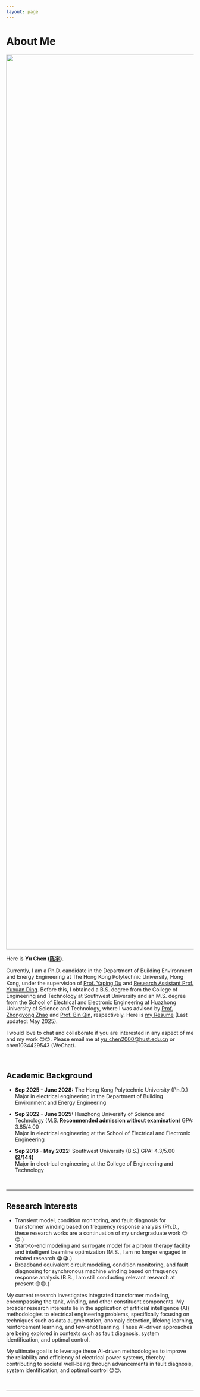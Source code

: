 ```yaml
---
layout: page
---
```


# About Me

<img src="https://hustyuchen.github.io/yuchenbig.jpg" class="floatpic" width="3200" height="2400">

Here is **Yu Chen ([陈宇](https://hustyuchen.github.io/file/CV_YuChen.pdf))**.

Currently, I am a Ph.D. candidate in the Department of Building Environment and Energy Engineering at The Hong Kong Polytechnic University, Hong Kong, under the supervision of [Prof. Yaping Du](https://www.polyu.edu.hk/beee/people/academic-staff/professor-du-yaping/) and [Research Assistant Prof. Yuxuan Ding](https://www.polyu.edu.hk/beee/people/academic-staff/dr-ding-yuxuan/). Before this, I obtained a B.S. degree from the College of Engineering and Technology at Southwest University and an M.S. degree from the School of Electrical and Electronic Engineering at Huazhong University of Science and Technology, where I was advised by [Prof. Zhongyong Zhao](http://gcjsxy.swu.edu.cn/info/1013/1634.htm) and [Prof. Bin Qin](http://faculty.hust.edu.cn/qinbin/zh_CN/index/1375399/list/index.htm), respectively. Here is [my Resume](https://hustyuchen.github.io/file/CV_YuChen.pdf) (Last updated: May 2025).

I would love to chat and collaborate if you are interested in any aspect of me and my work 😊😊. Please email me at  yu_chen2000@hust.edu.cn or chen1034429543 (WeChat).

<br>

## Academic Background

- **Sep 2025 - June 2028:** The Hong Kong Polytechnic University (Ph.D.)<br>Major in electrical engineering in the Department of Building Environment and Energy Engineering<br>

- **Sep 2022 - June 2025:** Huazhong University of Science and Technology (M.S.  **Recommended admission without examination**) GPA: 3.85/4.00<br>Major in electrical engineering at the School of Electrical and Electronic Engineering<br>

- **Sep 2018 - May 2022:** Southwest University (B.S.) GPA: 4.3/5.00 **(2/144)**<br>Major in electrical engineering at the College of Engineering and Technology<br>

<br>

---

## Research Interests

- Transient model, condition monitoring, and fault diagnosis for transformer winding based on frequency response analysis (Ph.D., these research works are a continuation of my undergraduate work 😊😊.)<br>
- Start-to-end modeling and surrogate model for a proton therapy facility and intelligent beamline optimization (M.S., I am no longer engaged in related research 😭😭.)<br>
- Broadband equivalent circuit modeling, condition monitoring, and fault diagnosing for synchronous machine winding based on frequency response analysis (B.S., I am still conducting relevant research at present 😊😊.)<br>

My current research investigates integrated transformer modeling, encompassing the tank, winding, and other constituent components. My broader research interests lie in the application of artificial intelligence (AI) methodologies to electrical engineering problems, specifically focusing on techniques such as data augmentation, anomaly detection, lifelong learning, reinforcement learning, and few-shot learning. These AI-driven approaches are being explored in contexts such as fault diagnosis, system identification, and optimal control. <br>

My ultimate goal is to leverage these AI-driven methodologies to improve the reliability and efficiency of electrical power systems, thereby contributing to societal well-being through advancements in fault diagnosis, system identification, and optimal control 😊😊. <br>

<br>

---

